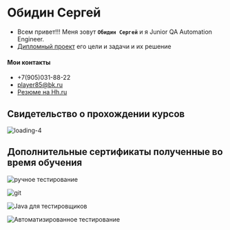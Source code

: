 # Обидин Сергей

* Всем привет!!! Меня зовут **`Обидин Сергей`** и я Junior QA Automation Engineer.
* [Дипломный проект](https://github.com/OSA85/AQA_Diplom) его цели и задачи и их решение
#### Мои контакты
- +7(905)031-88-22
- player85@bk.ru
- [Резюме на Hh.ru](https://saratov.hh.ru/applicant/resumes/view?resume=77aa16a6ff003fa2cd0039ed1f736563726574)

## Свидетельство о прохождении курсов 

![loading-4](https://user-images.githubusercontent.com/91024430/161723575-a3355148-82d2-409b-8c04-a56cb2e755a7.gif)


## Дополнительные сертификаты полученные во время обучения
![ручное тестирование](https://user-images.githubusercontent.com/91024430/161722045-f20f0fc4-b6fc-43b3-8bb7-d57b26e47531.jpg)

![git](https://user-images.githubusercontent.com/91024430/161721344-ecd50839-d31a-4e95-a36c-36479f7a1334.jpg)

![Java для тестировщиков](https://user-images.githubusercontent.com/91024430/161722081-b8d85771-ed83-4635-be77-b7fc921e8abd.jpg)

![Автоматизированное тестирование](https://user-images.githubusercontent.com/91024430/161722094-62b459cb-1ec8-46f6-97bc-2598d857d33d.jpg)

